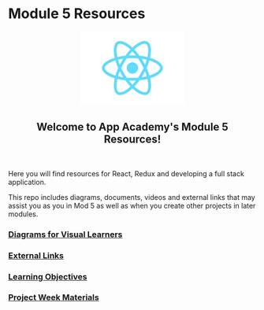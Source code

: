 # Module 5 Resources

<div align='center'>
  <img height='150px' src='./assets/splash/react-logo.svg'/>
  <h2>Welcome to App Academy's Module 5 Resources!</h2>
</div>
<br>

Here you will find resources for React, Redux and developing a full stack
application.

This repo includes diagrams, documents, videos and external links that may
assist you as you in Mod 5 as well as when you create other projects in later
modules.

### [Diagrams for Visual Learners][diagrams]

### [External Links][external-links]

### [Learning Objectives][learning-objectives]

### [Project Week Materials][project-week]

[diagrams]: ./diagrams.md
[external-links]: ./links.md
[learning-objectives]: ./learning-objectives/README.md
[project-week]: ./project-week/README.md
